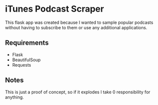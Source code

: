 # iTunes Podcast Scraper

This flask app was created because I wanted to sample popular podcasts without having to subscribe to them or use any additional applications.  

## Requirements

  * Flask
  * BeautifulSoup
  * Requests

## Notes

This is just a proof of concept, so if it explodes I take 0 responsibility for anything.